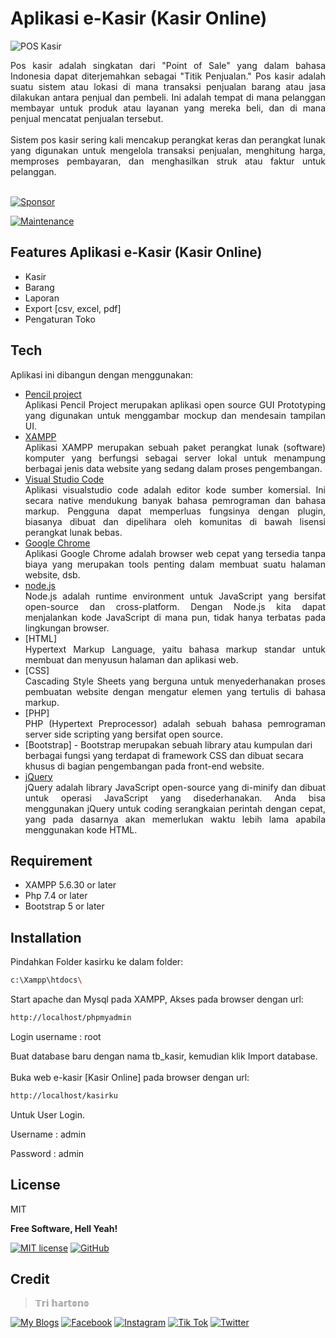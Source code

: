 # Aplikasi e-Kasir (Kasir Online)
![POS Kasir](https://github.com/novri3h/php-e-kasir/assets/25641359/771a62e0-6ef6-4e10-919a-ff20023d5acf)

<div align="justify">Pos kasir adalah singkatan dari "Point of Sale" yang dalam bahasa Indonesia dapat diterjemahkan sebagai "Titik Penjualan." Pos kasir adalah suatu sistem atau lokasi di mana transaksi penjualan barang atau jasa dilakukan antara penjual dan pembeli. Ini adalah tempat di mana pelanggan membayar untuk produk atau layanan yang mereka beli, dan di mana penjual mencatat penjualan tersebut.</div>
<br>
<div align="justify">Sistem pos kasir sering kali mencakup perangkat keras dan perangkat lunak yang digunakan untuk mengelola transaksi penjualan, menghitung harga, memproses pembayaran, dan menghasilkan struk atau faktur untuk pelanggan.</div>
<br>

[![Sponsor](https://img.shields.io/badge/sponsor-30363D?style=for-the-badge&logo=GitHub-Sponsors&logoColor=#white)](https://trakteer.id/nadhif.studio)

[![Maintenance](https://img.shields.io/badge/Maintained%3F-yes-green.svg)](https://github.com/novri3h/e-kasir/graphs/commit-activity)

## Features Aplikasi e-Kasir (Kasir Online)
- Kasir
- Barang
- Laporan
- Export [csv, excel, pdf]
- Pengaturan Toko

## Tech

Aplikasi ini dibangun dengan menggunakan:

- [Pencil project](https://pencil.evolus.vn)<div align="justify">Aplikasi Pencil Project merupakan aplikasi open source GUI Prototyping yang digunakan untuk 
  menggambar mockup dan mendesain tampilan UI.</div>
- [XAMPP](https://www.apachefriends.org/download.html)<div align="justify">Aplikasi XAMPP merupakan sebuah paket perangkat lunak (software) komputer yang berfungsi 
  sebagai server lokal untuk menampung berbagai jenis data website yang sedang dalam proses pengembangan.</div>
- [Visual Studio Code](https://code.visualstudio.com/download)<div align="justify">Aplikasi visualstudio code adalah editor kode sumber komersial. Ini secara native 
  mendukung banyak bahasa pemrograman dan bahasa markup. Pengguna dapat memperluas fungsinya dengan plugin, biasanya dibuat dan dipelihara oleh komunitas di bawah 
  lisensi perangkat lunak bebas.</div>
- [Google Chrome](https://www.google.com/chrome)<div align="justify">Aplikasi Google Chrome adalah browser web cepat yang tersedia tanpa biaya yang merupakan tools 
  penting dalam membuat suatu halaman website, dsb.</div>
- [node.js]<div align="justify">Node.js adalah runtime environment untuk JavaScript yang bersifat open-source dan cross-platform. Dengan Node.js kita dapat 
  menjalankan kode JavaScript di mana pun, tidak hanya terbatas pada lingkungan browser.</div>
- [HTML]<div align="justify">Hypertext Markup Language, yaitu bahasa markup standar untuk membuat dan menyusun halaman dan aplikasi web.</div>
- [CSS]<div align="justify">Cascading Style Sheets yang berguna untuk menyederhanakan proses pembuatan website dengan mengatur elemen yang tertulis di bahasa markup.</div>
- [PHP]<div align="justify">PHP (Hypertext Preprocessor) adalah sebuah bahasa pemrograman server side scripting yang bersifat open source.</div>
- [Bootstrap] - Bootstrap merupakan sebuah library atau kumpulan dari berbagai fungsi yang terdapat di framework CSS dan dibuat secara khusus di bagian pengembangan 
  pada front-end website.</div>
- [jQuery]<div align="justify">jQuery adalah library JavaScript open-source yang di-minify dan dibuat untuk operasi JavaScript yang disederhanakan. Anda bisa 
  menggunakan jQuery untuk coding serangkaian perintah dengan cepat, yang pada dasarnya akan memerlukan waktu lebih lama apabila menggunakan kode HTML.</div>

## Requirement

- XAMPP 5.6.30 or later
- Php 7.4 or later
- Bootstrap 5 or later

## Installation

Pindahkan Folder kasirku ke dalam folder:
```sh
c:\Xampp\htdocs\
```

<div align="justify">Start apache dan Mysql pada XAMPP, Akses pada browser dengan url:</div>

```sh
http://localhost/phpmyadmin
```
Login username : root

<div align="justify">Buat database baru dengan nama tb_kasir, kemudian klik Import database.</div>
<br>

<div align="justify">Buka web e-kasir [Kasir Online] pada browser dengan url:</div>

```sh
http://localhost/kasirku
```

Untuk User  Login.

Username : admin

Password : admin

## License

MIT

**Free Software, Hell Yeah!**

[//]: # (These are reference links used in the body of this note and get stripped out when the markdown processor does its job. There is no need to format nicely because it shouldn't be seen. Thanks SO - http://stackoverflow.com/questions/4823468/store-comments-in-markdown-syntax)

   [dill]: <https://github.com/joemccann/dillinger>
   [git-repo-url]: <https://github.com/joemccann/dillinger.git>
   [john gruber]: <http://daringfireball.net>
   [df1]: <http://daringfireball.net/projects/markdown/>
   [markdown-it]: <https://github.com/markdown-it/markdown-it>
   [Ace Editor]: <http://ace.ajax.org>
   [node.js]: <http://nodejs.org>
   [Twitter Bootstrap]: <http://twitter.github.com/bootstrap/>
   [jQuery]: <http://jquery.com>
   [@tjholowaychuk]: <http://twitter.com/tjholowaychuk>
   [express]: <http://expressjs.com>
   [AngularJS]: <http://angularjs.org>
   [Gulp]: <http://gulpjs.com>

   [PlDb]: <https://github.com/joemccann/dillinger/tree/master/plugins/dropbox/README.md>
   [PlGh]: <https://github.com/joemccann/dillinger/tree/master/plugins/github/README.md>
   [PlGd]: <https://github.com/joemccann/dillinger/tree/master/plugins/googledrive/README.md>
   [PlOd]: <https://github.com/joemccann/dillinger/tree/master/plugins/onedrive/README.md>
   [PlMe]: <https://github.com/joemccann/dillinger/tree/master/plugins/medium/README.md>
   [PlGa]: <https://github.com/RahulHP/dillinger/blob/master/plugins/googleanalytics/README.md>

[![MIT license](https://img.shields.io/badge/License-MIT-blue.svg)](https://lbesson.mit-license.org/) [![GitHub](https://badgen.net/badge/icon/github?icon=github&label)](https://github.com)

## Credit
> 𝕋𝕣𝕚 𝕙𝕒𝕣𝕥𝕠𝕟𝕠


[![My Blogs](https://img.shields.io/badge/Blogger-FF5722?style=for-the-badge&logo=blogger&logoColor=white)](https://bit.ly/M-UMKM) [![Facebook](https://img.shields.io/badge/Facebook-1877F2?style=for-the-badge&logo=facebook&logoColor=white)](https://www.facebook.com/semut.nunggings/) [![Instagram](https://img.shields.io/badge/Instagram-E4405F?style=for-the-badge&logo=instagram&logoColor=white)](https://www.instagram.com/nadhif.studio/) [![Tik Tok](https://img.shields.io/badge/TikTok-000000?style=for-the-badge&logo=tiktok&logoColor=white)](https://www.tiktok.com/@nadhif.studio) [![Twitter](https://img.shields.io/badge/Twitter-1DA1F2?style=for-the-badge&logo=twitter&logoColor=white)](https://www.twitter.com/@ThE_dUduLs/)

